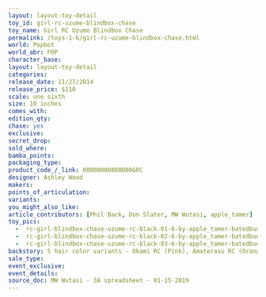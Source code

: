 ```yaml
---
layout: layout-toy-detail 
toy_id: girl-rc-uzume-blindbox-chase
toy_name: Girl RC Uzume Blindbox Chase
permalink: /toys-1-6/girl-rc-uzume-blindbox-chase.html
world: Popbot
world_abr: POP
character_base: 
layout: layout-toy-detail
categories: 
release_date: 11/27/2014
release_price: $110 
scale: one sixth
size: 10 inches
comes_with: 
edition_qty: 
chase: yes
exclusive: 
secret_drop: 
sold_where: 
bamba_points: 
packaging_type: 
product_code_/_link: 00000000000000GRC
designer: Ashley Wood
makers: 
points_of_articulation: 
variants: 
you_might_also_like: 
article_contributors: [Phil Back, Don Slater, MW Wutasi, apple_tamer]
toy_pics: 
  -  rc-girl-blindbox-chase-uzume-rc-black-01-6-by-apple_tamer-batedbunnytoys.jpg
  -  rc-girl-blindbox-chase-uzume-rc-black-02-6-by-apple_tamer-batedbunnytoys.jpg
  -  rc-girl-blindbox-chase-uzume-rc-black-03-6-by-apple_tamer-batedbunnytoys.jpg
backstory: 5 hair color variants - Okami RC (Pink), Amaterasu RC (Orange), Toyotama RC (Blue), Uzume RC (Brown) & Chase (Black). 10" female body
sale_type: 
event_exclusive: 
event_details: 
source_doc: MW Wutasi - 3A spreadsheet - 01-15-2019
---
```

